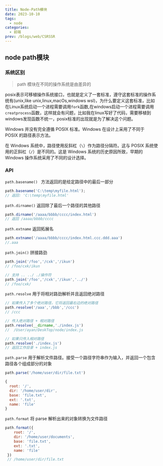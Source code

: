 ```yaml
---
title: Node-Path模块
date: 2023-10-10
tags:
  - node
categories:
  - 前端
prev: /blogs/web/CSRSSR
---
```


## node path模块

### 系统区别

> path 模块在不同的操作系统是由差异的

posix表示可移植操作系统接口，也就是定义了一套标准，遵守这套标准的操作系统有(unix,like unix,linux,macOs,windows wsl)，为什么要定义这套标准，比如在Linux系统启动一个进程需要调用`fork`函数,在windows启动一个进程需要调用`creatprocess`函数，这样就会有问题，比如我在linux写好了代码，需要移植到windows发现函数不统一，posix标准的出现就是为了解决这个问题。

Windows 并没有完全遵循 POSIX 标准。Windows 在设计上采用了不同于 POSIX 的路径表示方法。

在 Windows 系统中，路径使用反斜杠（`\`）作为路径分隔符。这与 POSIX 系统使用的正斜杠（`/`）是不同的。这是 Windows 系统的历史原因所致，早期的 Windows 操作系统采用了不同的设计选择。



### API

`path.basename() ` 方法返回的是给定路径中的最后一部分

```js
path.basename('C:\temp\myfile.html');
// 返回: 'C:\temp\myfile.html'
```



`path.dirname()` 返回除了最后一个路径的其他路径

```js
path.dirname('/aaaa/bbbb/cccc/index.html')
// 返回 /aaaa/bbbb/cccc
```



`path.extname` 返回拓展名

```js
path.extname('/aaaa/bbbb/cccc/index.html.ccc.ddd.aaa')
//.aaa
```



`path.join()` 拼接路劲

```js
path.join('/foo','/cxk','/ikun')
// /foo/cxk/ikun

// 支持 .. ../ ./操作符
path.join('/foo','/cxk','/ikun','../')
// /foo/cxk/

```



`path.resolve` 用于将相对路劲解析并且返回绝对路径

```js
// 如果传入了多个绝对路径，它将返回最右边的绝对路径
path.resolve('/aaa','/bbb','/ccc')
// /ccc

// 传入绝对路径 + 相对路径
path.resolve(__dirname,'./index.js')
//  /User/ayan/DeskTop/node/index.js

// 如果只传入相对路径
path.resolve('./index.js')
// 返回工作目录 + index.js
```



`path.parse` 用于解析文件路径。接受一个路径字符串作为输入，并返回一个包含路径各个组成部分的对象

```js
path.parse('/home/user/dir/file.txt')

{
  root: '/',
  dir: '/home/user/dir',
  base: 'file.txt',
  ext: '.txt',
  name: 'file'
}

```



`path.format` 将 parse 解析出来的对象转换为文件路径

```js
path.format({
    root: '/',
    dir: '/home/user/documents',
    base: 'file.txt',
    ext: '.txt',
    name: 'file'
 })
 // /home/user/dir/file.txt
```

